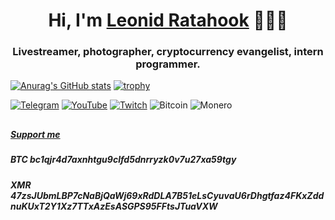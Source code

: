 <h1 align="center">Hi, I'm <a href="https://t.me/ratahook_about" target="_blank">Leonid Ratahook</a> 🦊🏴‍☠️</h1>
<h3 align="center">Livestreamer, photographer, cryptocurrency evangelist, intern programmer.</h3>

[![Anurag's GitHub stats](https://github-readme-stats.vercel.app/api?username=Ratahook&count_private=true&show_icons=true&theme=slateorange)](https://github.com/anuraghazra/github-readme-stats) 
[![trophy](https://github-profile-trophy.vercel.app/?username=Ratahook&theme=dark_lover&rank=SECRET,SSS,SS,S,AAA,AA,A,B,C)](https://github.com/ryo-ma/github-profile-trophy)

[![Telegram](https://img.shields.io/badge/Telegram-2CA5E0?style=for-the-badge&logo=telegram&logoColor=white)](https://t.me/ratahook)
[![YouTube](https://img.shields.io/badge/YouTube-%23FF0000.svg?style=for-the-badge&logo=YouTube&logoColor=white)](https://www.youtube.com/c/LeonidRatahook)
[![Twitch](https://img.shields.io/badge/Twitch-%239146FF.svg?style=for-the-badge&logo=Twitch&logoColor=white)](https://www.twitch.tv/leonid_ratahook)
![Bitcoin](https://img.shields.io/badge/Bitcoin-000?style=for-the-badge&logo=bitcoin&logoColor=white) 
![Monero](https://img.shields.io/badge/monero-FF6600?style=for-the-badge&logo=monero&logoColor=white)
##
<h5> <a href="https://www.donationalerts.com/r/ratahook" target="_blank">Support me</a> </h5>

<h5> BTC bc1qjr4d7axnhtgu9clfd5dnrryzk0v7u27xa59tgy </h5>
<h5> XMR 47zsJUbmLBP7cNaBjQaWj69xRdDLA7B51eLsCyuvaU6rDhgtfaz4FKxZddnuKUxT2Y1Xz7TTxAzEsASGPS95FFtsJTuaVXW </h5>

<!---
Ratahook/Ratahook is a ✨ special ✨ repository because its `README.md` (this file) appears on your GitHub profile.
You can click the Preview link to take a look at your changes.
--->
